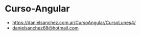# Curso-Angular

- https://danielsanchez.com.ar/CursoAngular/CursoLunes4/
- danielsanchez68@hotmail.com
